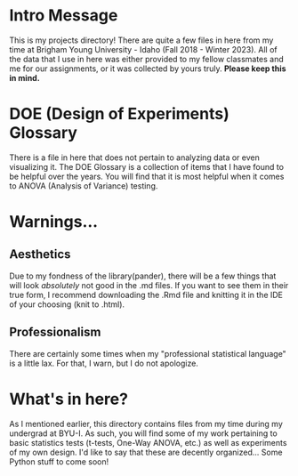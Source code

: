 # Intro Message

This is my projects directory! There are quite a few files in here from my time at Brigham Young University - Idaho (Fall 2018 - Winter 2023). All of the data that I use in here was either provided to my fellow classmates and me for our assignments, or it was collected by yours truly. **Please keep this in mind.** 

# DOE (Design of Experiments) Glossary

There is a file in here that does not pertain to analyzing data or even visualizing it. The DOE Glossary is a collection of items that I have found to be helpful over the years. You will find that it is most helpful when it comes to ANOVA (Analysis of Variance) testing.

# Warnings...

## Aesthetics

Due to my fondness of the library(pander), there will be a few things that will look *absolutely* not good in the .md files. If you want to see them in their true form, I recommend downloading the .Rmd file and knitting it in the IDE of your choosing (knit to .html).  

## Professionalism

There are certainly some times when my "professional statistical language" is a little lax. For that, I warn, but I do not apologize. 



# What's in here?

As I mentioned earlier, this directory contains files from my time during my undergrad at BYU-I. As such, you will find some of my work pertaining to basic statistics tests (t-tests, One-Way ANOVA, etc.) as well as experiments of my own design. I'd like to say that these are decently organized... Some Python stuff to come soon!
